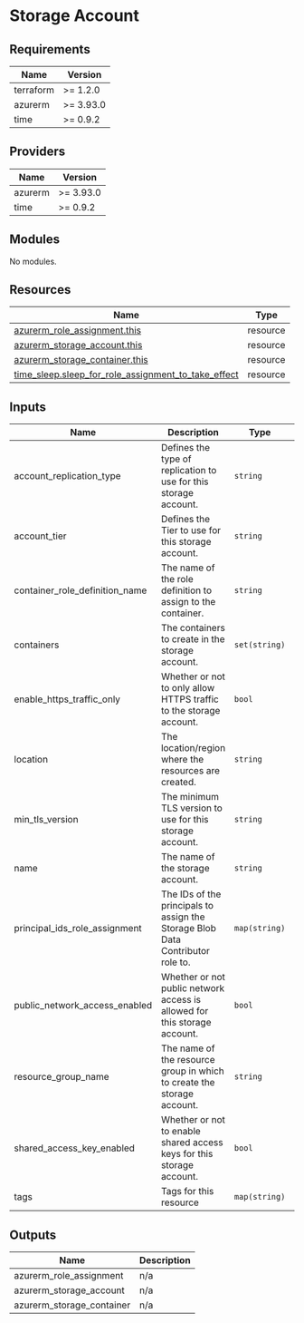 <!-- BEGIN_TF_DOCS -->
# Storage Account

## Requirements

| Name | Version |
|------|---------|
| terraform | >= 1.2.0 |
| azurerm | >= 3.93.0 |
| time | >= 0.9.2 |

## Providers

| Name | Version |
|------|---------|
| azurerm | >= 3.93.0 |
| time | >= 0.9.2 |

## Modules

No modules.

## Resources

| Name | Type |
|------|------|
| [azurerm_role_assignment.this](https://registry.terraform.io/providers/hashicorp/azurerm/latest/docs/resources/role_assignment) | resource |
| [azurerm_storage_account.this](https://registry.terraform.io/providers/hashicorp/azurerm/latest/docs/resources/storage_account) | resource |
| [azurerm_storage_container.this](https://registry.terraform.io/providers/hashicorp/azurerm/latest/docs/resources/storage_container) | resource |
| [time_sleep.sleep_for_role_assignment_to_take_effect](https://registry.terraform.io/providers/hashicorp/time/latest/docs/resources/sleep) | resource |

## Inputs

| Name | Description | Type | Default | Required |
|------|-------------|------|---------|:--------:|
| account\_replication\_type | Defines the type of replication to use for this storage account. | `string` | n/a | yes |
| account\_tier | Defines the Tier to use for this storage account. | `string` | n/a | yes |
| container\_role\_definition\_name | The name of the role definition to assign to the container. | `string` | `"Storage Blob Data Contributor"` | no |
| containers | The containers to create in the storage account. | `set(string)` | <pre>[<br>  "container"<br>]</pre> | no |
| enable\_https\_traffic\_only | Whether or not to only allow HTTPS traffic to the storage account. | `bool` | `true` | no |
| location | The location/region where the resources are created. | `string` | n/a | yes |
| min\_tls\_version | The minimum TLS version to use for this storage account. | `string` | `"TLS1_2"` | no |
| name | The name of the storage account. | `string` | n/a | yes |
| principal\_ids\_role\_assignment | The IDs of the principals to assign the Storage Blob Data Contributor role to. | `map(string)` | n/a | yes |
| public\_network\_access\_enabled | Whether or not public network access is allowed for this storage account. | `bool` | n/a | yes |
| resource\_group\_name | The name of the resource group in which to create the storage account. | `string` | n/a | yes |
| shared\_access\_key\_enabled | Whether or not to enable shared access keys for this storage account. | `bool` | `false` | no |
| tags | Tags for this resource | `map(string)` | `{}` | no |

## Outputs

| Name | Description |
|------|-------------|
| azurerm\_role\_assignment | n/a |
| azurerm\_storage\_account | n/a |
| azurerm\_storage\_container | n/a |
<!-- END_TF_DOCS -->